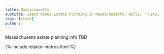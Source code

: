 ```yaml
---
title: Massachusetts
subtitle: Learn About Estate Planning in Massachusetts. Wills, Trusts, Probate, and More in Massachusetts. Find a Massachusetts Estate Attorney for Your Estate Planning Needs.
tags: [state]
author:
---
```


Massachusetts estate planning info TBD

<!-- Related Metros List -->
{% include related-metros.html %}
